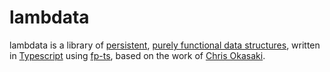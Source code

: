 # lambdata

lambdata is a library of [persistent][1], [purely functional data structures][2], written in [Typescript][3] using [fp-ts][4], based on the work of
[Chris Okasaki][5].

[1]: https://en.wikipedia.org/wiki/Persistent_data_structure
[2]: https://en.wikipedia.org/wiki/Purely_functional_data_structure
[3]: https://www.typescriptlang.org/
[4]: https://gcanti.github.io/fp-ts/
[5]: https://en.wikipedia.org/wiki/Chris_Okasaki

